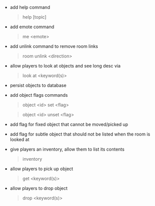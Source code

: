 - add help command

  > help \[topic\]

- add emote command

  > me <emote\>

- add unlink command to remove room links

  > room unlink <direction\>

- allow players to look at objects and see long desc via

  > look at <keyword(s)\>

- persist objects to database

- add object flags commands

  > object <id\> set <flag\>

  > object <id\> unset <flag\>

- add flag for fixed object that cannot be moved/picked up

- add flag for subtle object that should not be listed when the room is looked at

- give players an inventory, allow them to list its contents

  > inventory

- allow players to pick up object

  > get <keyword(s)\>

- allow players to drop object

  > drop <keyword(s)\>
